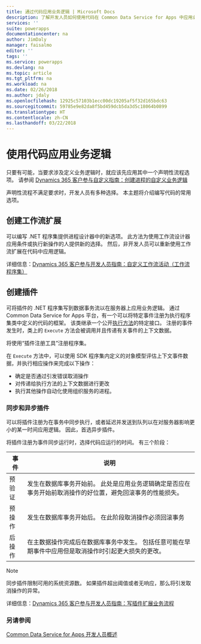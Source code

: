 ```yaml
---
title: 通过代码应用业务逻辑 | Microsoft Docs
description: 了解开发人员如何使用代码在 Common Data Service for Apps 中应用业务逻辑。
services: ''
suite: powerapps
documentationcenter: na
author: JimDaly
manager: faisalmo
editor: ''
tags: ''
ms.service: powerapps
ms.devlang: na
ms.topic: article
ms.tgt_pltfrm: na
ms.workload: na
ms.date: 02/26/2018
ms.author: jdaly
ms.openlocfilehash: 12925c57103b1ecc00dc19205af5f32d165bdc63
ms.sourcegitcommit: 59785e9e82da8f5bd459dcb5da3d5c18064b0899
ms.translationtype: HT
ms.contentlocale: zh-CN
ms.lasthandoff: 03/22/2018
---
```

# <a name="apply-business-logic-with-code"></a>使用代码应用业务逻辑

只要有可能，当要求涉及定义业务逻辑时，就应该先应用其中一个声明性流程选项。 请参阅 [Dynamics 365 客户参与自定义指南：创建进程的自定义业务逻辑](/dynamics365/customer-engagement/customize/guide-staff-through-common-tasks-processes)

声明性流程不满足要求时，开发人员有多种选择。 本主题将介绍编写代码的常用选项。

## <a name="create-a-workflow-extension"></a>创建工作流扩展

可以编写 .NET 程序集提供进程设计器中的新选项。 此方法为使用工作流设计器应用条件或执行新操作的人提供新的选择。 然后，非开发人员可以重新使用工作流扩展在代码中应用逻辑。

详细信息：[Dynamics 365 客户参与开发人员指南：自定义工作流活动（工作流程序集）](/dynamics365/customer-engagement/developer/custom-workflow-activities-workflow-assemblies)

## <a name="create-a-plug-in"></a>创建插件

可将插件的 .NET 程序集写到数据事务流以在服务器上应用业务逻辑。 通过 Common Data Service for Apps 平台，有一个可以将特定事件注册为执行程序集类中定义的代码的框架。 该类继承一个公开[执行方法](/dotnet/api/microsoft.xrm.sdk.iplugin.execute)的特定接口。 注册的事件发生时，类上的 `Execute` 方法会被调用并且传递有关事件的上下文数据。

将使用“插件注册工具”注册程序集。

在 `Execute` 方法中，可以使用 SDK 程序集内定义的对象模型评估上下文事件数据，并执行相应操作来完成以下操作：
- 确定是否通过引发错误取消操作
- 对传递给执行方法的上下文数据进行更改
- 执行其他操作自动化使用组织服务的进程。

### <a name="synchronous-and-asynchronous-plug-ins"></a>同步和异步插件
可以将插件注册为在事务中同步执行，或者延迟并发送到队列以在对服务器影响更小的某一时间应用逻辑。 因此，首选异步插件。

将插件注册为事件同步运行时，选择代码应运行的时间。 有三个阶段：

|事件  |说明  |
|---------|---------|
|预验证|发生在数据库事务开始前。 此处是应用业务逻辑确定是否应在事务开始前取消操作的好位置，避免回滚事务的性能损失。|
|预操作|发生在数据库事务开始后。 在此阶段取消操作必须回滚事务|
|后操作|在主数据操作完成后在数据库事务中发生。 包括任意可能在早期事件中应用但是取消操作时引起更大损失的更改。|

> [!NOTE]
> 同步插件限制可用的系统资源数。 如果插件超出阈值或者无响应，那么将引发取消操作的异常。

详细信息：[Dynamics 365 客户参与开发人员指南：写插件扩展业务流程](/dynamics365/customer-engagement/developer/write-plugin-extend-business-processes)

### <a name="see-also"></a>另请参阅

[Common Data Service for Apps 开发人员概述](overview.md)
